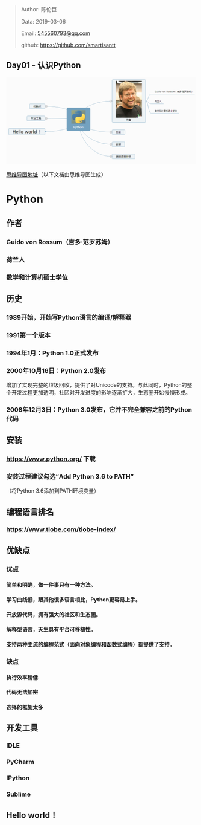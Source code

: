 > Author: 陈伦巨
>
> Data: 2019-03-06
>
> Email: 545560793@qq.com
>
> github: https://github.com/smartisantt



## Day01 - 认识Python

![Python脑图](https://raw.githubusercontent.com/smartisantt/Python-100days/master/Day01-10/Day01/res/day01.png)



[思维导图地址](http://naotu.baidu.com/file/f201bf84d4c058c39f22ceb649a3525d?token=3c3535225577b18e)（以下文档由思维导图生成）

# Python

## 作者

### Guido von Rossum（吉多·范罗苏姆）

### 荷兰人

### 数学和计算机硕士学位

## 历史

### 1989开始，开始写Python语言的编译/解释器

### 1991第一个版本

### 1994年1月：Python 1.0正式发布

### 2000年10月16日：Python 2.0发布

增加了实现完整的垃圾回收，提供了对Unicode的支持。与此同时，Python的整个开发过程更加透明，社区对开发进度的影响逐渐扩大，生态圈开始慢慢形成。

### 2008年12月3日：Python 3.0发布，它并不完全兼容之前的Python代码

## 安装

### https://www.python.org/ 下载

### 安装过程建议勾选“Add Python 3.6 to PATH”

（将Python 3.6添加到PATH环境变量）

## 编程语言排名

### https://www.tiobe.com/tiobe-index/

## 优缺点

### 优点

#### 简单和明确，做一件事只有一种方法。

#### 学习曲线低，跟其他很多语言相比，Python更容易上手。

#### 开放源代码，拥有强大的社区和生态圈。

#### 解释型语言，天生具有平台可移植性。

#### 支持两种主流的编程范式（面向对象编程和函数式编程）都提供了支持。

### 缺点

#### 执行效率稍低

#### 代码无法加密

#### 选择的框架太多

## 开发工具

### IDLE

### PyCharm

### IPython

### Sublime 

## Hello world！

